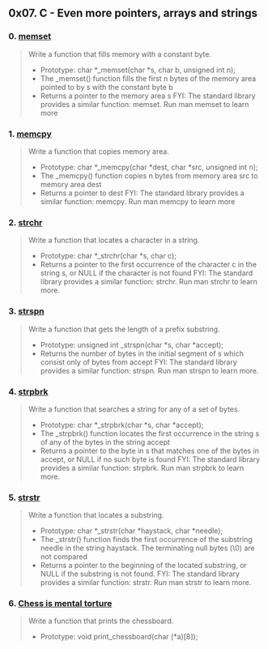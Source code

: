 ## 0x07. C - Even more pointers, arrays and strings

### 0. [memset](./0-memset.c)
>Write a function that fills memory with a constant byte.
>- Prototype: char *_memset(char *s, char b, unsigned int n);
>- The _memset() function fills the first n bytes of the memory area pointed to by s with the constant byte b
>- Returns a pointer to the memory area s
>FYI: The standard library provides a similar function: memset. Run man memset to learn more

### 1. [memcpy](./1-memcpy.c)
>Write a function that copies memory area.
>- Prototype: char *_memcpy(char *dest, char *src, unsigned int n);
>- The _memcpy() function copies n bytes from memory area src to memory area dest
>- Returns a pointer to dest
>FYI: The standard library provides a similar function: memcpy. Run man memcpy to learn more

### 2. [strchr](./2-strchr.c)
>Write a function that locates a character in a string.
>- Prototype: char *_strchr(char *s, char c);
>- Returns a pointer to the first occurrence of the character c in the string s, or NULL if the character is not found
>FYI: The standard library provides a similar function: strchr. Run man strchr to learn more.

### 3. [strspn](./3-strspn.c)
>Write a function that gets the length of a prefix substring.
>- Prototype: unsigned int _strspn(char *s, char *accept);
>- Returns the number of bytes in the initial segment of s which consist only of bytes from accept
>FYI: The standard library provides a similar function: strspn. Run man strspn to learn more.


### 4. [strpbrk](./4-strpbrk.c)
>Write a function that searches a string for any of a set of bytes.
>- Prototype: char *_strpbrk(char *s, char *accept);
>- The _strpbrk() function locates the first occurrence in the string s of any of the bytes in the string accept
>- Returns a pointer to the byte in s that matches one of the bytes in accept, or NULL if no such byte is found
>FYI: The standard library provides a similar function: strpbrk. Run man strpbrk to learn more.


### 5. [strstr](./5-strstr.c)
>Write a function that locates a substring.
>- Prototype: char *_strstr(char *haystack, char *needle);
>- The _strstr() function finds the first occurrence of the substring needle in the string haystack. The terminating null bytes (\0) are not compared
>- Returns a pointer to the beginning of the located substring, or NULL if the substring is not found.
>FYI: The standard library provides a similar function: strstr. Run man strstr to learn more.


### 6. [Chess is mental torture](./7-print_chessboard.c)
>Write a function that prints the chessboard.
>- Prototype: void print_chessboard(char (*a)[8]);
